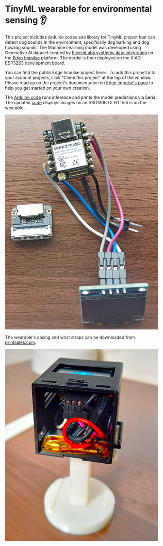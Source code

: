 # TinyML wearable for environmental sensing :ear:

This project includes Arduino codes and library for TinyML project that can detect dog sounds in the environment; specifically dog barking and dog howling sounds. The Machine Learning model was developed using Generative AI dataset created by [ElevenLabs synthetic data integration](https://www.edgeimpulse.com/blog/create-sound-datasets-generative-ai/) on the [Edge Impulse](https://edgeimpulse.com/) platform. The model is then deployed on the XIAO ESP32S3 development board.

You can find the public Edge Impulse project here:  [](). To add this project into your account projects, click “Clone this project” at the top of the window. Please read up on the project's documentation on [Edge Impulse's page]() to help you get started on your own creation.

The [Arduino code](Xiao_ESP32S3_EI_dog_sound_classification/Xiao_ESP32S3_EI_dog_sound_classification.ino) runs inference and prints the model predictions via Serial. The updated [code](Xiao_ESP32S3_EI_dog_sound_classification_OLED_display/Xiao_ESP32S3_EI_dog_sound_classification_OLED_display.ino) displays images on an SSD1306 OLED that is on the wearable.

![XIAO ESP32S3 connected to OLED](media/img1_XIAO_ESP32S3_and_OLED.jpg)

The wearable's casing and wrist straps can be downloaded from [printables.com](https://www.printables.com/model/1058035-seeed-studio-xiao-esp32s3-sense-wearable-case).

![Electronics assembled in wearable](media/img2_wearable_assembled_electronics.jpg)